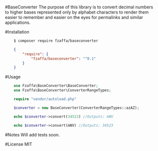 #BaseConverter
The purpose of this library is to convert decimal numbers to higher bases represented only by alphabet characters to render them easier to remember and easier on the eyes for permalinks and similar applications.

#Installation
```bash
    $ composer require fzaffa/baseconverter
```

```json
    {
        "require": {
            "fzaffa/baseconverter": "^0.1"
        }
    }
```

#Usage

```php
    use Fzaffa\BaseConverter\BaseConverter;
    use Fzaffa\BaseConverter\ConverterRangeTypes;

    require "vendor/autoload.php"

    $converter = new BaseConverter(ConverterRangeTypes::azAZ);

    echo $converter->convert(34523) //Outputs: mNV

    echo $converter->convert(mNV) //Outputs: 34523
```

#Notes
Will add tests soon.

#License
MIT